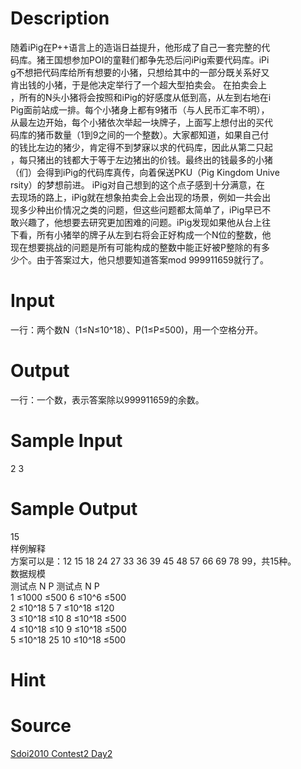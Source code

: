 
# Description

<div class="content"><p>随着iPig在P++语言上的造诣日益提升，他形成了自己一套完整的代<br/>
码库。猪王国想参加POI的童鞋们都争先恐后问iPig索要代码库。iPi<br/>
g不想把代码库给所有想要的小猪，只想给其中的一部分既关系好又<br/>
肯出钱的小猪，于是他决定举行了一个超大型拍卖会。 在拍卖会上<br/>
，所有的N头小猪将会按照和iPig的好感度从低到高，从左到右地在i<br/>
Pig面前站成一排。每个小猪身上都有9猪币（与人民币汇率不明），<br/>
从最左边开始，每个小猪依次举起一块牌子，上面写上想付出的买代<br/>
码库的猪币数量（1到9之间的一个整数）。大家都知道，如果自己付<br/>
的钱比左边的猪少，肯定得不到梦寐以求的代码库，因此从第二只起<br/>
，每只猪出的钱都大于等于左边猪出的价钱。最终出的钱最多的小猪<br/>
（们）会得到iPig的代码库真传，向着保送PKU（Pig Kingdom Unive<br/>
rsity）的梦想前进。 iPig对自己想到的这个点子感到十分满意，在<br/>
去现场的路上，iPig就在想象拍卖会上会出现的场景，例如一共会出<br/>
现多少种出价情况之类的问题，但这些问题都太简单了，iPig早已不<br/>
敢兴趣了，他想要去研究更加困难的问题。iPig发现如果他从台上往<br/>
下看，所有小猪举的牌子从左到右将会正好构成一个N位的整数，他<br/>
现在想要挑战的问题是所有可能构成的整数中能正好被P整除的有多<br/>
少个。由于答案过大，他只想要知道答案mod 999911659就行了。 </p></div>

# Input

<div class="content"><p>一行：两个数N（1≤N≤10^18）、P(1≤P≤500)，用一个空格分开。</p></div>

# Output

<div class="content"><p>一行：一个数，表示答案除以999911659的余数。</p></div>

# Sample Input

<div class="content"><span class="sampledata">2 3<br/>
</span></div>

# Sample Output

<div class="content"><span class="sampledata">15<br/>
样例解释<br/>
方案可以是：12 15 18 24 27 33 36 39 45 48 57 66 69 78 99，共15种。<br/>
数据规模<br/>
测试点	N	P	测试点	N	P<br/>
1	≤1000	≤500	6	≤10^6	≤500<br/>
2	≤10^18	5	7	≤10^18	≤120<br/>
3	≤10^18	≤10	8	≤10^18	≤500<br/>
4	≤10^18	≤10	9	≤10^18	≤500<br/>
5	≤10^18	25	10	≤10^18	≤500<br/>
</span></div>

# Hint

<div class="content"><p></p></div>

# Source

<div class="content"><p><a href="problemset.php?search=Sdoi2010 Contest2 Day2">Sdoi2010 Contest2 Day2</a></p></div>

